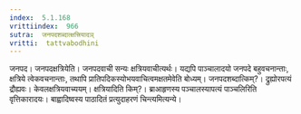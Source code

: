 ```yaml
---
index:  5.1.168
vrittiindex:  966
sutra:  जनपदशब्दात्क्षत्त्रियादञ्
vritti:  tattvabodhini 
---
```


जनपद। जनपदक्षत्रियेति। जनपदवाची सन्यः क्षत्रियवाचीत्यर्थः। यद्यपि पाञ्चालादयो जनपदे बहुवचनान्ताः, क्षत्रिये त्वेकवचनान्ताः, तथापि प्रातिपदिकस्योभयवाचित्वमक्षतमेवेति बोध्यम्। जनपदशब्दात्किम्?। द्रुह्योरपत्यं द्रौह्यवः। केवलक्षत्रियवाच्ययम्। क्षत्रियादिति किम्?। ब्राआहृणस्य पञ्चालस्यापत्यं पाञ्चलिरिति वृत्तिकारादयः। बाह्वादिष्वस्य पाठादितं प्रत्युदाहरणं चिन्त्यमित्यन्ये।

